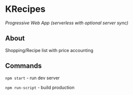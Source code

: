# KRecipes
*Progressive Web App (serverless with optional server sync)*

About
-----
Shopping/Recipe list with price accounting

Commands
-----
``npm start`` - run dev server

``npm run-script`` - build production
